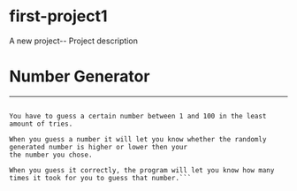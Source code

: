 # first-project1
A new project--
Project description

# Number Generator

--------------------------------------------------------------------------------------------------------------------------
```The project I uploaded is a number generator.

You have to guess a certain number between 1 and 100 in the least amount of tries.  

When you guess a number it will let you know whether the randomly generated number is higher or lower then your 
the number you chose.  

When you guess it correctly, the program will let you know how many times it took for you to guess that number.```

